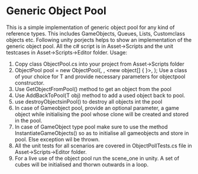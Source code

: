 # Generic Object Pool
This is a simple implementation of generic object pool for any kind of reference types. This includes GameObjects, Queues, Lists, Customclass objects etc. Following unity porjects helps to show an implementation of the generic object pool. All the c# script is in Asset->Scripts and the unit testcases in Asset->Scripts->Editor folder.
Usage:
1. Copy class ObjectPool.cs into your project from Asset->Scripts folder
2. ObjectPool<T> pool = new ObjectPool<T>(<preallocatesize>, <maxpoolsize>, <new object[] { }>, <willgrow>); Use a class of your choice for T and provide necessary parameters for objectpool constructor.
3. Use GetObjectFromPool() method to get an object from the pool
4. Use AddBackToPool(T obj) method to add a used object back to pool.
5. use destroyObjectsinPool() to destroy all objects int the pool
6. In case of Gameobject pool, provide an optional parameter, a game object while initialising the pool whose clone will be created and stored in the pool.
7. In case of GameObject type pool make sure to use the method InstantiateGameObjects() so as to initialise all gameobjects and store in pool. Else exception wil be thrown.
8. All the unit tests for all scenarios are covered in ObjectPollTests.cs file in Asset->Scripts->Editor folder.
9. For a live use of the object pool run the scene_one in unity. A set of cubes will be initialised and thorwn outwards in a loop.

